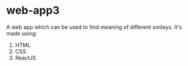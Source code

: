 # web-app3
A web app which can be used to find meaning of different smileys.
It's made using:
1. HTML
2. CSS
3. ReactJS
